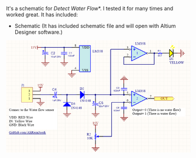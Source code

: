 It's a schematic for *Detect Water Flow**. I tested it for many times and worked great. It has included:
- Schematic (It has included schematic file and will open with Altium Designer software.)

![This is an image](https://github.com/AliRezaJoodi/Electronic-Modules/blob/main/Detect%20Water%20Flow/Schematic/V2.0.png?raw=true)

